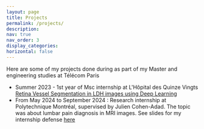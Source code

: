 ```yaml
---
layout: page
title: Projects
permalink: /projects/
description: 
nav: true
nav_order: 3
display_categories: 
horizontal: false
---
```


Here are some of my projects done during as part of my Master and engineering studies at Télécom Paris


- Summer 2023 - 1st year of Msc internship at L'Hôpital des Quinze Vingts <a href="/projects/retina-vessel-seg/" > Retina Vessel Segmentation in LDH images using Deep Learning </a>
- From May 2024 to September 2024 : Research internship at Polytechnique Montréal, supervised by Julien Cohen-Adad. The topic was about lumbar pain diagnosis in MRI images. See slides for my internship defense  <a href="/assets/pdf/internship-defense.pdf"> here </a>

